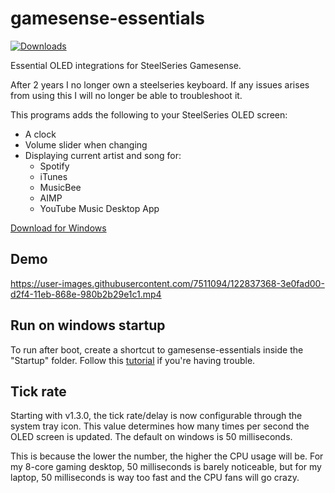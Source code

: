 # gamesense-essentials
[![Downloads](https://img.shields.io/github/downloads/mtricht/gamesense-essentials/total.svg)](https://github.com/mtricht/gamesense-essentials/releases)

Essential OLED integrations for SteelSeries Gamesense.

After 2 years I no longer own a steelseries keyboard. If any issues arises from using this I will no longer be able to troubleshoot it.

This programs adds the following to your SteelSeries OLED screen:

- A clock
- Volume slider when changing
- Displaying current artist and song for:
  - Spotify
  - iTunes
  - MusicBee
  - AIMP 
  - YouTube Music Desktop App

[Download for Windows](https://github.com/mtricht/gamesense-essentials/releases/download/1.8.0/gamesense-essentials-1.8.0.msi)  

## Demo
https://user-images.githubusercontent.com/7511094/122837368-3e0fad00-d2f4-11eb-868e-980b2b29e1c1.mp4

## Run on windows startup
To run after boot, create a shortcut to gamesense-essentials inside the "Startup" folder. Follow this [tutorial](https://www.howtogeek.com/208224/how-to-add-programs-files-and-folders-to-system-startup-in-windows-8.1/) if you're having trouble.

## Tick rate
Starting with v1.3.0, the tick rate/delay is now configurable through the system tray icon. This value determines how many times per second the OLED screen is updated.
The default on windows is 50 milliseconds.

This is because the lower the number, the higher the CPU usage will be. For my 8-core gaming desktop, 50 milliseconds is barely noticeable, but for my laptop, 50 milliseconds is way too fast and the CPU fans will go crazy.   
